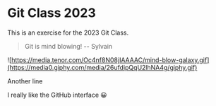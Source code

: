 # Git Class 2023

This is an exercise for the 2023 Git Class.

> Git is mind blowing!
> -- Sylvain

![https://media.tenor.com/Oc4nf8N08jIAAAAC/mind-blow-galaxy.gif](https://media0.giphy.com/media/26ufdipQqU2lhNA4g/giphy.gif)

Another line

I really like the GitHub interface 😀
